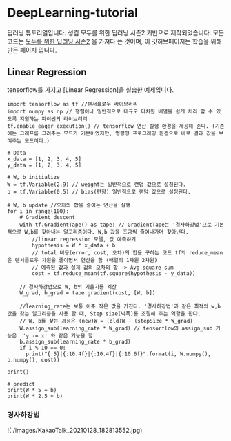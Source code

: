 # DeepLearning-tutorial
딥러닝 튜토리얼입니다. 성킴 모두를 위한 딥러닝 시즌2 기반으로 제작되었습니다.
모든 코드는 [모두를 위한 딥러닝 시즌2](https://github.com/deeplearningzerotoall/TensorFlow.git) 을 가져다 쓴 것이며, 
이 깃허브페이지는 학습을 위해 만든 페이지 입니다.

## Linear Regression
tensorflow를 가지고 \[Linear Regression\]을 실습한 예제입니다.

```
import tensorflow as tf //텐서플로우 라이브러리
import numpy as np // 행렬이나 일반적으로 대규모 다차원 배열을 쉽게 처리 할 수 있도록 지원하는 파이썬의 라이브러리
tf.enable_eager_execution() // tensorflow 연산 실행 환경을 제공해 준다. (기존에는 그래프를 그려주는 모드가 기본이였지만, 명령형 프로그래밍 환경으로 바로 결과 값을 보여주는 모드이다.)

# Data
x_data = [1, 2, 3, 4, 5]
y_data = [1, 2, 3, 4, 5]

# W, b initialize
W = tf.Variable(2.9) // weight는 일반적으로 랜덤 값으로 설정된다.
b = tf.Variable(0.5) // bias(편향) 일반적으로 랜덤 값으로 설정된다.

# W, b update //오차의 합을 줄이는 연산을 실행
for i in range(100):
    # Gradient descent
    with tf.GradientTape() as tape: // GradientTape는 '경사하강법'으로 기본적으로 W,b를 찾아내는 알고리즘이다. W,b 값을 조금씩 줄여나가며 찾아낸다. 
        //linear regression 모델, 값 예측하기
        hypothesis = W * x_data + b
        // total 비용(error, cost, 오차)의 합을 구하는 코드 tf의 reduce_mean은 텐서플로우 차원을 줄이면서 연산을 함 (배열의 1차원 2차원)
        // 예측된 값과 실제 값의 오차의 합 -> Avg square sum
        cost = tf.reduce_mean(tf.square(hypothesis - y_data)) 
    
    // 경사하강법으로 W, b의 기울기를 계산
    W_grad, b_grad = tape.gradient(cost, [W, b])
    
    //learning_rate는 보통 아주 작은 값을 가진다. '경사하강법'과 같은 최적의 w,b 값을 찾는 알고리즘을 사용 할 때, Step size(낙폭)를 조절해 주는 역할을 한다.
    // W, b를 찾는 과정은 (new)W = (old)W - (stepSize * W_grad)
    W.assign_sub(learning_rate * W_grad) // tensorflow의 assign_sub 기능은  'y -= x' 와 같은 기능을 함
    b.assign_sub(learning_rate * b_grad)
    if i % 10 == 0:
      print("{:5}|{:10.4f}|{:10.4f}|{:10.6f}".format(i, W.numpy(), b.numpy(), cost))

print()

# predict
print(W * 5 + b)
print(W * 2.5 + b)
```
### 경사하강법
!(./images/KakaoTalk_20210128_182813552.jpg)
